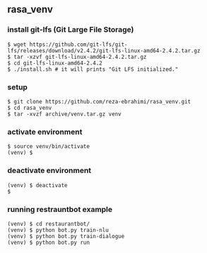 ## rasa_venv

### install git-lfs (Git Large File Storage)
```console
$ wget https://github.com/git-lfs/git-lfs/releases/download/v2.4.2/git-lfs-linux-amd64-2.4.2.tar.gz
$ tar -xzvf git-lfs-linux-amd64-2.4.2.tar.gz
$ cd git-lfs-linux-amd64-2.4.2
$ ./install.sh # it will prints "Git LFS initialized."
```

### setup
```console
$ git clone https://github.com/reza-ebrahimi/rasa_venv.git
$ cd rasa_venv
$ tar -xvzf archive/venv.tar.gz venv
```

### activate environment
```console
$ source venv/bin/activate
(venv) $
```

### deactivate environment
```console
(venv) $ deactivate
$
```

### running restrauntbot example
```console
(venv) $ cd restaurantbot/
(venv) $ python bot.py train-nlu
(venv) $ python bot.py train-dialogue
(venv) $ python bot.py run
```